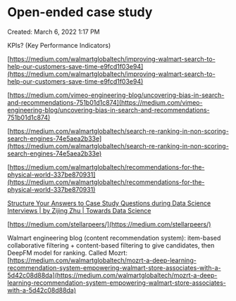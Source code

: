 # Open-ended case study

Created: March 6, 2022 1:17 PM

KPIs? (Key Performance Indicators)

[https://medium.com/walmartglobaltech/improving-walmart-search-to-help-our-customers-save-time-e9fcd1f03e94](https://medium.com/walmartglobaltech/improving-walmart-search-to-help-our-customers-save-time-e9fcd1f03e94)

[https://medium.com/vimeo-engineering-blog/uncovering-bias-in-search-and-recommendations-751b01d1c874](https://medium.com/vimeo-engineering-blog/uncovering-bias-in-search-and-recommendations-751b01d1c874)

[https://medium.com/walmartglobaltech/search-re-ranking-in-non-scoring-search-engines-74e5aea2b33e](https://medium.com/walmartglobaltech/search-re-ranking-in-non-scoring-search-engines-74e5aea2b33e)

[https://medium.com/walmartglobaltech/recommendations-for-the-physical-world-337be870931](https://medium.com/walmartglobaltech/recommendations-for-the-physical-world-337be870931)

[Structure Your Answers to Case Study Questions during Data Science Interviews | by Zijing Zhu | Towards Data Science](https://towardsdatascience.com/structure-your-answers-for-case-study-questions-during-data-science-interviews-a14a02d21e6c)

[https://medium.com/stellarpeers/](https://medium.com/stellarpeers/)

Walmart engineering blog (content recommendation system): item-based collaborative filtering + content-based filtering to give candidates, then DeepFM model for ranking. Called Mozrt: [https://medium.com/walmartglobaltech/mozrt-a-deep-learning-recommendation-system-empowering-walmart-store-associates-with-a-5d42c08d88da](https://medium.com/walmartglobaltech/mozrt-a-deep-learning-recommendation-system-empowering-walmart-store-associates-with-a-5d42c08d88da)